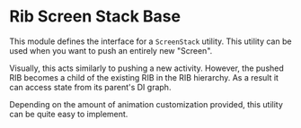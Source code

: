 # Rib Screen Stack Base

This module defines the interface for a `ScreenStack` utility. This
utility can be used when you want to push an entirely new "Screen".
 
Visually, this acts similarly to pushing a new activity. However, the pushed RIB
becomes a child of the existing RIB in the RIB hierarchy. As a result it can
access state from its parent's DI graph.

Depending on the amount of animation customization provided, this utility
can be quite easy to implement.
